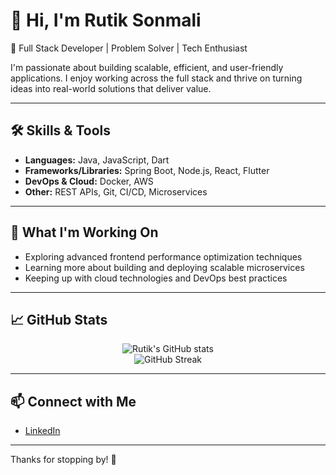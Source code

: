# 👋 Hi, I'm Rutik Sonmali

🎯 Full Stack Developer | Problem Solver | Tech Enthusiast

I'm passionate about building scalable, efficient, and user-friendly applications. I enjoy working across the full stack and thrive on turning ideas into real-world solutions that deliver value.

---

## 🛠️ Skills & Tools

- **Languages:** Java, JavaScript, Dart  
- **Frameworks/Libraries:** Spring Boot, Node.js, React, Flutter  
- **DevOps & Cloud:** Docker, AWS  
- **Other:** REST APIs, Git, CI/CD, Microservices

---

## 🚀 What I'm Working On

- Exploring advanced frontend performance optimization techniques  
- Learning more about building and deploying scalable microservices  
- Keeping up with cloud technologies and DevOps best practices

---

## 📈 GitHub Stats

<p align="center">
  <img src="https://github-readme-stats.vercel.app/api?username=rutiksonmali&show_icons=true&theme=default" alt="Rutik's GitHub stats" />
  <br/>
  <img src="https://github-readme-streak-stats.herokuapp.com?user=rutiksonmali&theme=default" alt="GitHub Streak" />
</p>

---

## 📫 Connect with Me

- [LinkedIn](www.linkedin.com/in/rutik-sonmali)

---

Thanks for stopping by! 🙌
